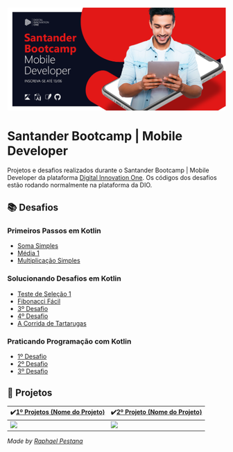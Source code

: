 ![](https://github.com/raphael-pestana/Santander-Bootcamp-Mobile-Developer/blob/main/Santander-Bootcamp-Mobile-Developer-IMG.png)

# Santander Bootcamp | Mobile Developer

Projetos e desafios realizados durante o Santander Bootcamp | Mobile Developer da plataforma [Digital Innovation One](https://digitalinnovation.one/). Os códigos dos desafios estão rodando normalmente na plataforma da DIO.

## **📚 Desafios**

### Primeiros Passos em Kotlin

- [Soma Simples](https://github.com/raphael-pestana/Santander-Bootcamp-Mobile-Developer/blob/main/Desafios%20em%20Kotlin/Primeiros%20passos%20em%20Kotlin/Soma%20Simples.kt)
- [Média 1](https://github.com/raphael-pestana/Santander-Bootcamp-Mobile-Developer/blob/main/Desafios%20em%20Kotlin/Primeiros%20passos%20em%20Kotlin/M%C3%A9dia%201.kt)
- [Multiplicação Simples](https://github.com/raphael-pestana/Santander-Bootcamp-Mobile-Developer/blob/main/Desafios%20em%20Kotlin/Primeiros%20passos%20em%20Kotlin/Multiplica%C3%A7%C3%A3o%20Simples.kt)

### Solucionando Desafios em Kotlin

- [Teste de Seleção 1](https://github.com/raphael-pestana/Santander-Bootcamp-Mobile-Developer/blob/main/Desafios%20em%20Kotlin/Solucionando%20desafios%20em%20Kotlin/Teste%20de%20Sele%C3%A7%C3%A3o%201.kt)
- [Fibonacci Fácil](https://github.com/raphael-pestana/Santander-Bootcamp-Mobile-Developer/blob/main/Desafios%20em%20Kotlin/Solucionando%20desafios%20em%20Kotlin/Fibonacci%20F%C3%A1cil.kt)
- [3º Desafio](...)
- [4º Desafio](...)
- [A Corrida de Tartarugas](https://github.com/raphael-pestana/Santander-Bootcamp-Mobile-Developer/blob/main/Desafios%20em%20Kotlin/Solucionando%20desafios%20em%20Kotlin/A%20Corrida%20de%20Tartarugas.kt)

### Praticando Programação com Kotlin

- [1º Desafio](...)
- [2º Desafio](...)
- [3º Desafio](...)

## **:iphone: Projetos**

| :heavy_check_mark:[**1º Projetos** (Nome do Projeto)](...) | :heavy_check_mark:[**2º Projeto** (Nome do Projeto)](...) |
| ---------------------------------------------------------- | --------------------------------------------------------- |
| ![](....gif)                                               | ![](....gif)                                              |



*Made by [Raphael Pestana](https://www.linkedin.com/in/raphaelpestana)*
